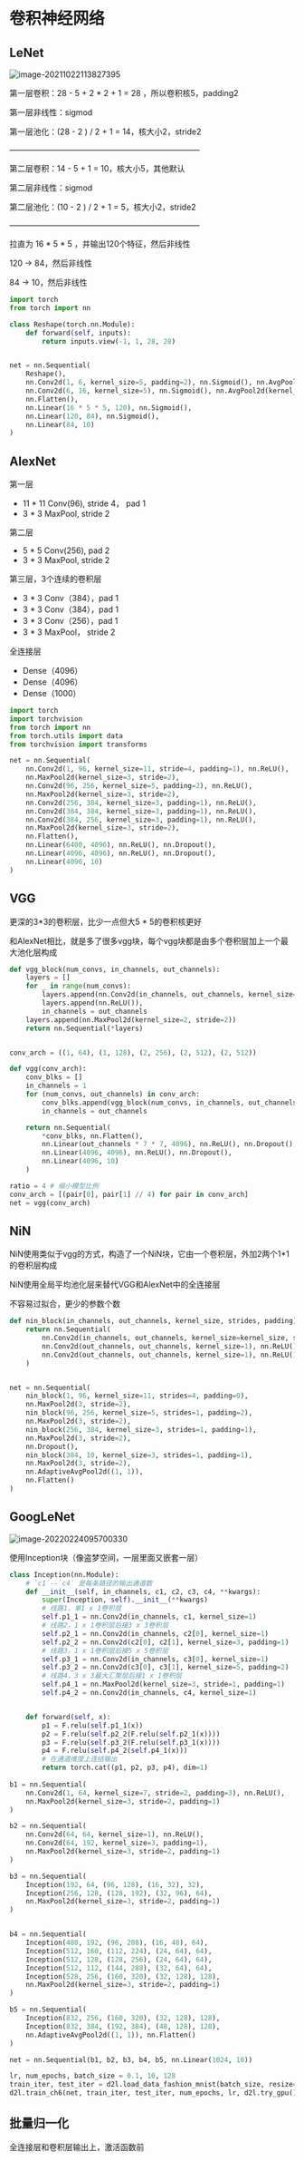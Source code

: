 # 卷积神经网络

## LeNet

![image-20211022113827395](img/image-20211022113827395.png)

第一层卷积：28 - 5 + 2 * 2 + 1 = 28 ，所以卷积核5，padding2

第一层非线性：sigmod

第一层池化：(28 - 2 ) / 2 + 1 = 14，核大小2，stride2

————————————————————————

第二层卷积：14 - 5 + 1 = 10，核大小5，其他默认

第二层非线性：sigmod

第二层池化：(10 - 2 ) / 2 + 1 = 5，核大小2，stride2

————————————————————————

拉直为 16 * 5 * 5 ，并输出120个特征，然后非线性

120 -> 84，然后非线性

84 -> 10，然后非线性

```python
import torch
from torch import nn

class Reshape(torch.nn.Module):
    def forward(self, inputs):
        return inputs.view(-1, 1, 28, 28)


net = nn.Sequential(
    Reshape(), 
    nn.Conv2d(1, 6, kernel_size=5, padding=2), nn.Sigmoid(), nn.AvgPool2d(kernel_size=2, stride=2),
    nn.Conv2d(6, 16, kernel_size=5), nn.Sigmoid(), nn.AvgPool2d(kernel_size=2, stride=2),
    nn.Flatten(),
    nn.Linear(16 * 5 * 5, 120), nn.Sigmoid(),
    nn.Linear(120, 84), nn.Sigmoid(),
    nn.Linear(84, 10)
)
```

## AlexNet

第一层

+ 11 * 11 Conv(96), stride 4， pad 1
+ 3 * 3 MaxPool, stride 2

第二层

+ 5 * 5 Conv(256), pad 2
+ 3 * 3 MaxPool, stride 2

第三层，3个连续的卷积层

+ 3 * 3 Conv（384），pad 1
+ 3 * 3 Conv（384），pad 1
+ 3 * 3 Conv（256），pad 1
+ 3 * 3 MaxPool， stride 2

全连接层

+ Dense（4096）
+ Dense（4096）
+ Dense（1000）

```python
import torch
import torchvision
from torch import nn
from torch.utils import data
from torchvision import transforms

net = nn.Sequential(
    nn.Conv2d(1, 96, kernel_size=11, stride=4, padding=1), nn.ReLU(),
    nn.MaxPool2d(kernel_size=3, stride=2),
    nn.Conv2d(96, 256, kernel_size=5, padding=2), nn.ReLU(),
    nn.MaxPool2d(kernel_size=3, stride=2),
    nn.Conv2d(256, 384, kernel_size=3, padding=1), nn.ReLU(),
    nn.Conv2d(384, 384, kernel_size=3, padding=1), nn.ReLU(),
    nn.Conv2d(384, 256, kernel_size=3, padding=1), nn.ReLU(),
    nn.MaxPool2d(kernel_size=3, stride=2),
    nn.Flatten(),
    nn.Linear(6400, 4096), nn.ReLU(), nn.Dropout(),
    nn.Linear(4096, 4096), nn.ReLU(), nn.Dropout(),
    nn.Linear(4096, 10)
)
```

## VGG

更深的3*3的卷积层，比少一点但大5 * 5的卷积核更好

和AlexNet相比，就是多了很多vgg块，每个vgg块都是由多个卷积层加上一个最大池化层构成

```python
def vgg_block(num_convs, in_channels, out_channels):
    layers = []
    for _ in range(num_convs):
        layers.append(nn.Conv2d(in_channels, out_channels, kernel_size=3, padding=1))
        layers.append(nn.ReLU()),
        in_channels = out_channels
    layers.append(nn.MaxPool2d(kernel_size=2, stride=2))
    return nn.Sequential(*layers)


conv_arch = ((1, 64), (1, 128), (2, 256), (2, 512), (2, 512))

def vgg(conv_arch):
    conv_blks = []
    in_channels = 1
    for (num_convs, out_channels) in conv_arch:
        conv_blks.append(vgg_block(num_convs, in_channels, out_channels))
        in_channels = out_channels

    return nn.Sequential(
        *conv_blks, nn.Flatten(),
        nn.Linear(out_channels * 7 * 7, 4096), nn.ReLU(), nn.Dropout(),
        nn.Linear(4096, 4096), nn.ReLU(), nn.Dropout(),
        nn.Linear(4096, 10)
    )

ratio = 4 # 缩小模型比例
conv_arch = [(pair[0], pair[1] // 4) for pair in conv_arch]
net = vgg(conv_arch)
```

## NiN

NiN使用类似于vgg的方式，构造了一个NiN块，它由一个卷积层，外加2两个1*1的卷积层构成

NiN使用全局平均池化层来替代VGG和AlexNet中的全连接层

不容易过拟合，更少的参数个数

```python
def nin_block(in_channels, out_channels, kernel_size, strides, padding):
    return nn.Sequential(
        nn.Conv2d(in_channels, out_channels, kernel_size=kernel_size, stride=strides, padding=padding), nn.ReLU(),
        nn.Conv2d(out_channels, out_channels, kernel_size=1), nn.ReLU(),
        nn.Conv2d(out_channels, out_channels, kernel_size=1), nn.ReLU()
    )


net = nn.Sequential(
    nin_block(1, 96, kernel_size=11, strides=4, padding=0),
    nn.MaxPool2d(3, stride=2),
    nin_block(96, 256, kernel_size=5, strides=1, padding=2),
    nn.MaxPool2d(3, stride=2),
    nin_block(256, 384, kernel_size=3, strides=1, padding=1),
    nn.MaxPool2d(3, stride=2),
    nn.Dropout(),
    nin_block(384, 10, kernel_size=3, strides=1, padding=1),
    nn.MaxPool2d(3, stride=2),
    nn.AdaptiveAvgPool2d((1, 1)),
    nn.Flatten()
)
```



## GoogLeNet

![image-20220224095700330](img/image-20220224095700330.png)

使用Inception块（像盗梦空间，一层里面又嵌套一层）

```python
class Inception(nn.Module):
    # `c1`--`c4` 是每条路径的输出通道数
    def __init__(self, in_channels, c1, c2, c3, c4, **kwargs):
        super(Inception, self).__init__(**kwargs)
        # 线路1，单1 x 1卷积层
        self.p1_1 = nn.Conv2d(in_channels, c1, kernel_size=1)
        # 线路2，1 x 1卷积层后接3 x 3卷积层
        self.p2_1 = nn.Conv2d(in_channels, c2[0], kernel_size=1)
        self.p2_2 = nn.Conv2d(c2[0], c2[1], kernel_size=3, padding=1)
        # 线路3，1 x 1卷积层后接5 x 5卷积层
        self.p3_1 = nn.Conv2d(in_channels, c3[0], kernel_size=1)
        self.p3_2 = nn.Conv2d(c3[0], c3[1], kernel_size=5, padding=2)
        # 线路4，3 x 3最⼤汇聚层后接1 x 1卷积层
        self.p4_1 = nn.MaxPool2d(kernel_size=3, stride=1, padding=1)
        self.p4_2 = nn.Conv2d(in_channels, c4, kernel_size=1)


    def forward(self, x):
        p1 = F.relu(self.p1_1(x))
        p2 = F.relu(self.p2_2(F.relu(self.p2_1(x))))
        p3 = F.relu(self.p3_2(F.relu(self.p3_1(x))))
        p4 = F.relu(self.p4_2(self.p4_1(x)))
        # 在通道维度上连结输出
        return torch.cat((p1, p2, p3, p4), dim=1)
    
b1 = nn.Sequential(
    nn.Conv2d(1, 64, kernel_size=7, stride=2, padding=3), nn.ReLU(),
    nn.MaxPool2d(kernel_size=3, stride=2, padding=1)
)

b2 = nn.Sequential(
    nn.Conv2d(64, 64, kernel_size=1), nn.ReLU(),
    nn.Conv2d(64, 192, kernel_size=3, padding=1),
    nn.MaxPool2d(kernel_size=3, stride=2, padding=1)
)

b3 = nn.Sequential(
    Inception(192, 64, (96, 128), (16, 32), 32),
    Inception(256, 128, (128, 192), (32, 96), 64),
    nn.MaxPool2d(kernel_size=3, stride=2, padding=1)
)


b4 = nn.Sequential(
    Inception(480, 192, (96, 208), (16, 48), 64),
    Inception(512, 160, (112, 224), (24, 64), 64),
    Inception(512, 128, (128, 256), (24, 64), 64),
    Inception(512, 112, (144, 288), (32, 64), 64),
    Inception(528, 256, (160, 320), (32, 128), 128),
    nn.MaxPool2d(kernel_size=3, stride=2, padding=1)
)

b5 = nn.Sequential(
    Inception(832, 256, (160, 320), (32, 128), 128),
    Inception(832, 384, (192, 384), (48, 128), 128),
    nn.AdaptiveAvgPool2d((1, 1)), nn.Flatten()
)

net = nn.Sequential(b1, b2, b3, b4, b5, nn.Linear(1024, 10))

lr, num_epochs, batch_size = 0.1, 10, 128
train_iter, test_iter = d2l.load_data_fashion_mnist(batch_size, resize=96)
d2l.train_ch6(net, train_iter, test_iter, num_epochs, lr, d2l.try_gpu())
```



## 批量归一化

全连接层和卷积层输出上，激活函数前

